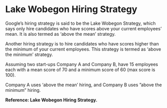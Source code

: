 # Lake Wobegon Hiring Strategy

Google’s hiring strategy is said to be the Lake Wobegon Strategy, which says only hire candidates who have scores above your current employees’ mean. It is also termed as ‘above the mean’ strategy. 

Another hiring strategy is to hire candidates who have scores higher than the minimum of your current employees. This strategy is termed as ‘above
the minimum’ strategy.

Assuming two start-ups Company A and Company B, have 15 employees each with a mean score of 70 and a minimum score of 60 (max
score is 100). 

Company A uses ‘above the mean’ hiring, and Company B uses ”above the minimum” hiring. 

**Reference: Lake Wobegon Hiring Strategy.**